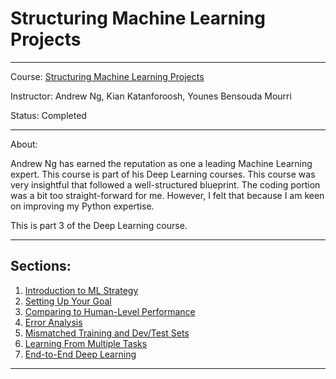 # Structuring Machine Learning Projects
---
Course: [Structuring Machine Learning Projects](https://www.coursera.org/learn/neural-networks-deep-learning)

Instructor: Andrew Ng, Kian Katanforoosh, Younes Bensouda Mourri

Status: Completed

---

About:

Andrew Ng has earned the reputation as one a leading Machine Learning expert. This course is part of his Deep Learning courses. This course was very insightful that followed a well-structured blueprint. The coding portion was a bit too straight-forward for me. However, I felt that because I am keen on improving my Python expertise.

This is part 3 of the Deep Learning course.

---

## Sections:
1. [Introduction to ML Strategy](https://github.com/alexguanga/coursera-neuralnetworks-and-deeplearning/blob/master/01_IntroductionToDeepLearning.ipynb)
2. [Setting Up Your Goal](https://github.com/alexguanga/coursera-neuralnetworks-and-deeplearning/commit/7ca8cf4161c07dec33e60972b6f8829190950a60)
3. [Comparing to Human-Level Performance](https://github.com/alexguanga/coursera-neuralnetworks-and-deeplearning/blob/master/03_Python%26Vectorization.ipynb)
4. [Error Analysis](https://github.com/alexguanga/coursera-neuralnetworks-and-deeplearning/blob/master/04_ShallowNetwork.ipynb)
5. [Mismatched Training and Dev/Test Sets](https://github.com/alexguanga/coursera-neuralnetworks-and-deeplearning/blob/master/05_DeepNeuralNetwork.ipynb)
6. [Learning From Multiple Tasks](https://github.com/alexguanga/coursera-neuralnetworks-and-deeplearning/blob/master/04_ShallowNetwork.ipynb)
7. [End-to-End Deep Learning](https://github.com/alexguanga/coursera-neuralnetworks-and-deeplearning/blob/master/05_DeepNeuralNetwork.ipynb)

---
